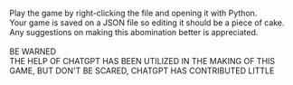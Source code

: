 Play the game by right-clicking the file and opening it with Python.</br>
Your game is saved on a JSON file so editing it should be a piece of cake.</br>
Any suggestions on making this abomination better is appreciated.</br>
</br>
BE WARNED</br>
THE HELP OF CHATGPT HAS BEEN UTILIZED IN THE MAKING OF THIS GAME, BUT DON'T BE SCARED, CHATGPT HAS CONTRIBUTED LITTLE
